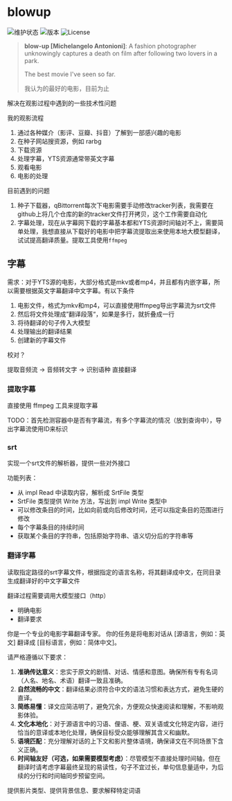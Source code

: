 # blowup

![维护状态](https://img.shields.io/badge/Status-Active-yellow?style=for-the-badge&logo=movistar&logoSize=wider) ![版本](https://img.shields.io/badge/Version-0.1.0-red?style=for-the-badge&logo=movistar&logoSize=wider) ![License](https://img.shields.io/badge/License-MIT-darkgreen?style=for-the-badge&logo=movistar&logoSize=wider)

> **blow-up [Michelangelo Antonioni]**: A fashion photographer unknowingly captures a death on film after following two lovers in a park.
>
> The best movie I've seen so far.
>
> 我认为的最好的电影，目前为止

解决在观影过程中遇到的一些技术性问题

我的观影流程

1. 通过各种媒介（影评、豆瓣、抖音）了解到一部感兴趣的电影
2. 在种子网站搜资源，例如 rarbg
3. 下载资源
4. 处理字幕，YTS资源通常带英文字幕
5. 观看电影
6. 电影的处理

目前遇到的问题

1. 种子下载器，qBittorrent每次下电影需要手动修改tracker列表，我需要在github上将几个仓库的新的tracker文件打开拷贝，这个工作需要自动化
2. 字幕处理，现在从字幕网下载的字幕基本都和YTS资源时间轴对不上，需要简单处理，我想直接从下载好的电影中把字幕流提取出来使用本地大模型翻译，试试提高翻译质量。提取工具使用`ffmpeg`

## 字幕

需求：对于YTS源的电影，大部分格式是mkv或者mp4，并且都有内嵌字幕，所以需要根据英文字幕翻译中文字幕。有以下条件

1. 电影文件，格式为mkv和mp4，可以直接使用ffmpeg导出字幕流为srt文件
2. 然后将文件处理成”翻译段落“，如果是多行，就折叠成一行
3. 将待翻译的句子传入大模型
4. 处理输出的翻译结果
5. 创建新的字幕文件

校对？

提取音频流 -> 音频转文字 -> 识别语种 直接翻译

### 提取字幕

直接使用 ffmpeg 工具来提取字幕

TODO：首先检测容器中是否有字幕流，有多个字幕流的情况（放到查询中），导出字幕流使用ID来标识

### srt

实现一个srt文件的解析器，提供一些对外接口

功能列表：

* 从 impl Read 中读取内容，解析成 SrtFile 类型
* SrtFile 类型提供 Write 方法，写出到 impl Write 类型中
* 可以修改条目的时间，比如向前或向后修改时间，还可以指定条目的范围进行修改
* 每个字幕条目的持续时间
* 获取某个条目的字符串，包括原始字符串、语义切分后的字符串等

### 翻译字幕

读取指定路径的srt字幕文件，根据指定的语言名称，将其翻译成中文，在同目录生成翻译好的中文字幕文件

翻译过程需要调用大模型接口（http）

* 明确电影
* 翻译要求

你是一个专业的电影字幕翻译专家。
你的任务是将电影对话从 [源语言，例如：英文] 翻译成 [目标语言，例如：简体中文]。

请严格遵循以下要求：

1. **准确传达意义**：忠实于原文的剧情、对话、情感和意图。确保所有专有名词（人名、地名、术语）翻译一致且准确。
2. **自然流畅的中文**：翻译结果必须符合中文的语法习惯和表达方式，避免生硬的直译。
3. **简练易懂**：译文应简洁明了，避免冗余，方便观众快速阅读和理解，不影响观影体验。
4. **文化本地化**：对于源语言中的习语、俚语、梗、双关语或文化特定内容，进行恰当的意译或本地化处理，确保目标受众能够理解其含义和幽默。
5. **语境匹配**：充分理解对话的上下文和影片整体语境，确保译文在不同场景下含义正确。
6. **时间轴友好（可选，如果需要模型考虑）**：尽管模型不直接处理时间轴，但在翻译时请考虑字幕最终呈现的易读性，句子不宜过长，单句信息量适中，为后续的分行和时间轴同步预留空间。

提供影片类型、提供背景信息、要求解释特定词语

